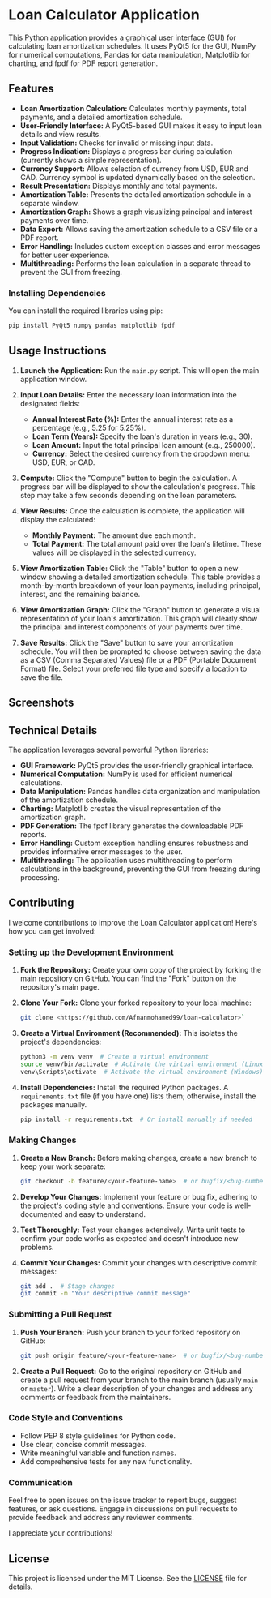 # Loan Calculator Application

This Python application provides a graphical user interface (GUI) for calculating loan amortization schedules.  It uses PyQt5 for the GUI, NumPy for numerical computations, Pandas for data manipulation, Matplotlib for charting, and fpdf for PDF report generation.

## Features

* **Loan Amortization Calculation:** Calculates monthly payments, total payments, and a detailed amortization schedule.
* **User-Friendly Interface:**  A PyQt5-based GUI makes it easy to input loan details and view results.
* **Input Validation:** Checks for invalid or missing input data.
* **Progress Indication:** Displays a progress bar during calculation (currently shows a simple representation).
* **Currency Support:** Allows selection of currency from USD, EUR and CAD. Currency symbol is updated dynamically based on the selection.
* **Result Presentation:** Displays monthly and total payments.
* **Amortization Table:** Presents the detailed amortization schedule in a separate window.
* **Amortization Graph:** Shows a graph visualizing principal and interest payments over time.
* **Data Export:** Allows saving the amortization schedule to a CSV file or a PDF report.
* **Error Handling:** Includes custom exception classes and error messages for better user experience.
* **Multithreading:** Performs the loan calculation in a separate thread to prevent the GUI from freezing.


### Installing Dependencies
You can install the required libraries using pip:

```bash
pip install PyQt5 numpy pandas matplotlib fpdf
```

## Usage Instructions

1. **Launch the Application:** Run the `main.py` script.  This will open the main application window.

2. **Input Loan Details:**  Enter the necessary loan information into the designated fields:

    * **Annual Interest Rate (%):** Enter the annual interest rate as a percentage (e.g., 5.25 for 5.25%).
    * **Loan Term (Years):** Specify the loan's duration in years (e.g., 30).
    * **Loan Amount:** Input the total principal loan amount (e.g., 250000).
    * **Currency:** Select the desired currency from the dropdown menu: USD, EUR, or CAD.

3. **Compute:** Click the "Compute" button to begin the calculation. A progress bar will be displayed to show the calculation's progress.  This step may take a few seconds depending on the loan parameters.

4. **View Results:** Once the calculation is complete, the application will display the calculated:
    * **Monthly Payment:** The amount due each month.
    * **Total Payment:** The total amount paid over the loan's lifetime.  These values will be displayed in the selected currency.

5. **View Amortization Table:** Click the "Table" button to open a new window showing a detailed amortization schedule. This table provides a month-by-month breakdown of your loan payments, including principal, interest, and the remaining balance.

6. **View Amortization Graph:** Click the "Graph" button to generate a visual representation of your loan's amortization. This graph will clearly show the principal and interest components of your payments over time.

7. **Save Results:** Click the "Save" button to save your amortization schedule. You will then be prompted to choose between saving the data as a CSV (Comma Separated Values) file or a PDF (Portable Document Format) file. Select your preferred file type and specify a location to save the file.


## Screenshots

## Technical Details

The application leverages several powerful Python libraries:

* **GUI Framework:** PyQt5 provides the user-friendly graphical interface.
* **Numerical Computation:** NumPy is used for efficient numerical calculations.
* **Data Manipulation:** Pandas handles data organization and manipulation of the amortization schedule.
* **Charting:** Matplotlib creates the visual representation of the amortization graph.
* **PDF Generation:** The fpdf library generates the downloadable PDF reports.
* **Error Handling:** Custom exception handling ensures robustness and provides informative error messages to the user.
* **Multithreading:**  The application uses multithreading to perform calculations in the background, preventing the GUI from freezing during processing.


## Contributing

I welcome contributions to improve the Loan Calculator application! Here's how you can get involved:

### Setting up the Development Environment

1. **Fork the Repository:** Create your own copy of the project by forking the main repository on GitHub.  You can find the "Fork" button on the repository's main page.

2. **Clone Your Fork:** Clone your forked repository to your local machine:

   ```bash
   git clone <https://github.com/Afnanmohamed99/loan-calculator>`
   ```

3. **Create a Virtual Environment (Recommended):**  This isolates the project's dependencies:

   ```bash
   python3 -m venv venv  # Create a virtual environment
   source venv/bin/activate  # Activate the virtual environment (Linux/macOS)
   venv\Scripts\activate  # Activate the virtual environment (Windows)
   ```

4. **Install Dependencies:** Install the required Python packages.  A `requirements.txt` file (if you have one) lists them; otherwise, install the packages manually.

   ```bash
   pip install -r requirements.txt  # Or install manually if needed
   ```


### Making Changes

1. **Create a New Branch:** Before making changes, create a new branch to keep your work separate:

   ```bash
   git checkout -b feature/<your-feature-name>  # or bugfix/<bug-number>
   ```

2. **Develop Your Changes:** Implement your feature or bug fix, adhering to the project's coding style and conventions.  Ensure your code is well-documented and easy to understand.

3. **Test Thoroughly:** Test your changes extensively.  Write unit tests to confirm your code works as expected and doesn't introduce new problems.

4. **Commit Your Changes:** Commit your changes with descriptive commit messages:

   ```bash
   git add .  # Stage changes
   git commit -m "Your descriptive commit message"
   ```


### Submitting a Pull Request

1. **Push Your Branch:** Push your branch to your forked repository on GitHub:

   ```bash
   git push origin feature/<your-feature-name>  # or bugfix/<bug-number>
   ```
   
2. **Create a Pull Request:** Go to the original repository on GitHub and create a pull request from your branch to the main branch (usually `main` or `master`). Write a clear description of your changes and address any comments or feedback from the maintainers.


### Code Style and Conventions

* Follow PEP 8 style guidelines for Python code.
* Use clear, concise commit messages.
* Write meaningful variable and function names.
* Add comprehensive tests for any new functionality.


### Communication

Feel free to open issues on the issue tracker to report bugs, suggest features, or ask questions.  Engage in discussions on pull requests to provide feedback and address any reviewer comments.


I appreciate your contributions!

## License
This project is licensed under the MIT License. See the [LICENSE](LICENSE) file for details. 

